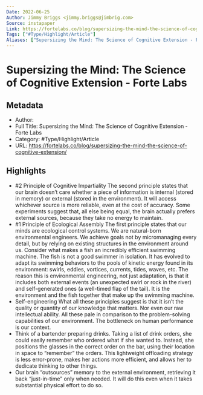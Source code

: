 ```yaml
---
Date: 2022-06-25
Author: Jimmy Briggs <jimmy.briggs@jimbrig.com>
Source: instapaper
Link: https://fortelabs.co/blog/supersizing-the-mind-the-science-of-cognitive-extension/
Tags: ["#Type/Highlight/Article"]
Aliases: ["Supersizing the Mind: The Science of Cognitive Extension - Forte Labs", "Supersizing the Mind: The Science of Cognitive Extension - Forte Labs"]
---
```

# Supersizing the Mind: The Science of Cognitive Extension - Forte Labs

## Metadata
- Author: 
- Full Title: Supersizing the Mind: The Science of Cognitive Extension - Forte Labs
- Category: #Type/Highlight/Article
- URL: https://fortelabs.co/blog/supersizing-the-mind-the-science-of-cognitive-extension/

## Highlights
- #2 Principle of Cognitive Impartiality
  The second principle states that our brain doesn’t care whether a piece of information is internal (stored in memory) or external (stored in the environment). It will access whichever source is more reliable, even at the cost of accuracy.
  Some experiments suggest that, all else being equal, the brain actually prefers external sources, because they take no energy to maintain.
- #1 Principle of Ecological Assembly
  The first principle states that our minds are ecological control systems. We are natural-born environmental engineers. We achieve goals not by micromanaging every detail, but by relying on existing structures in the environment around us.
  Consider what makes a fish an incredibly efficient swimming machine. The fish is not a good swimmer in isolation. It has evolved to adapt its swimming behaviors to the pools of kinetic energy found in its environment: swirls, eddies, vortices, currents, tides, waves, etc.
  The reason this is environmental engineering, not just adaptation, is that it includes both external events (an unexpected swirl or rock in the river) and self-generated ones (a well-timed flap of the tail). It is the environment and the fish together that make up the swimming machine.
- Self-engineering
  What all these principles suggest is that it isn’t the quality or quantity of our knowledge that matters. Nor even our raw intellectual ability. All these pale in comparison to the problem-solving capabilities of our environment. The bottleneck on human performance is our context.
- Think of a bartender preparing drinks. Taking a list of drink orders, she could easily remember who ordered what if she wanted to. Instead, she positions the glasses in the correct order on the bar, using their location in space to “remember” the orders. This lightweight offloading strategy is less error-prone, makes her actions more efficient, and allows her to dedicate thinking to other things.
- Our brain “outsources” memory to the external environment, retrieving it back “just-in-time” only when needed. It will do this even when it takes substantial physical effort to do so.
